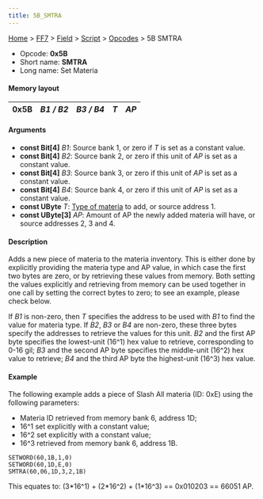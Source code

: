 ```yaml
---
title: 5B_SMTRA
---
```


[Home](../../../../Main_Page.md) > [FF7](../../../../FF7.md) > [Field](../../../Field.md) > [Script](../../Script.md) > [Opcodes](../Opcodes.md) > 5B SMTRA

-   Opcode: **0x5B**
-   Short name: **SMTRA**
-   Long name: Set Materia

#### Memory layout

| 0x5B | *B1 / B2* | *B3 / B4* | *T* | *AP* |
|------|-----------|-----------|-----|------|

#### Arguments

-   **const Bit\[4\]** *B1*: Source bank 1, or zero if *T* is set as a constant value.
-   **const Bit\[4\]** *B2*: Source bank 2, or zero if this unit of *AP* is set as a constant value.
-   **const Bit\[4\]** *B3*: Source bank 3, or zero if this unit of *AP* is set as a constant value.
-   **const Bit\[4\]** *B4*: Source bank 4, or zero if this unit of *AP* is set as a constant value.
-   **const UByte** *T*: [Type of materia](../Materia_ID.md) to add, or source address 1.
-   **const UByte\[3\]** *AP*: Amount of AP the newly added materia will have, or source addresses 2, 3 and 4.

#### Description

Adds a new piece of materia to the materia inventory. This is either done by explicitly providing the materia type and AP value, in which case the first two bytes are zero, or by retrieving these values from memory. Both setting the values explicitly and retrieving from memory can be used together in one call by setting the correct bytes to zero; to see an example, please check below.

If *B1* is non-zero, then *T* specifies the address to be used with *B1* to find the value for materia type. If *B2*, *B3* or *B4* are non-zero, these three bytes specify the addresses to retrieve the values for this unit. *B2* and the first AP byte specifies the lowest-unit (16^1) hex value to retrieve, corresponding to 0-16 gil; *B3* and the second AP byte specifies the middle-unit (16^2) hex value to retrieve; *B4* and the third AP byte the highest-unit (16^3) hex value.

#### Example

The following example adds a piece of Slash All materia (ID: 0xE) using the following parameters:

-   Materia ID retrieved from memory bank 6, address 1D;
-   16^1 set explicitly with a constant value;
-   16^2 set explicitly with a constant value;
-   16^3 retrieved from memory bank 6, address 1B.

`SETWORD(60,1B,1,0)`  
`SETWORD(60,1D,E,0)`  
`SMTRA(60,06,1D,3,2,1B)`

This equates to: (3\*16^1) + (2\*16^2) + (1\*16^3) == 0x010203 == 66051 AP.

